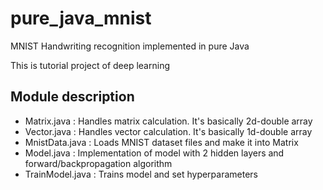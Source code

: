 # pure_java_mnist
MNIST Handwriting recognition implemented in pure Java

This is tutorial project of deep learning


## Module description
  
* Matrix.java : Handles matrix calculation. It's basically 2d-double array 
* Vector.java : Handles vector calculation. It's basically 1d-double array 
* MnistData.java : Loads MNIST dataset files and make it into Matrix
* Model.java : Implementation of model with 2 hidden layers and forward/backpropagation algorithm
* TrainModel.java : Trains model and set hyperparameters
